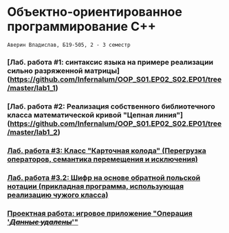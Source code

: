 # Объектно-ориентированное программирование C++
    Аверин Владислав, Б19-505, 2 - 3 семестр
### [Лаб. работа #1: синтаксис языка на примере реализации сильно разряженной матрицы] (https://github.com/Infernalum/OOP_S01.EP02_S02.EP01/tree/master/lab1_1)
### [Лаб. работа #2: Реализация собственного библиотечного класса математической кривой "Цепная линия"] (https://github.com/Infernalum/OOP_S01.EP02_S02.EP01/tree/master/lab1_2)
### [Лаб. работа #3: Класс "Карточная колода" (Перегрузка операторов, семантика перемещения и исключения)](https://github.com/Infernalum/OOP_S01.EP02_S02.EP01/tree/master/lab2)
### [Лаб. работа #3.2: Шифр на основе обратной польской нотации (прикладная программа, использующая реализацию чужого класса)](https://github.com/Infernalum/OOP_S01.EP02_S02.EP01/tree/master/The_Worst_Cipher)
### [Проектная работа: игровое приложение "Операция '*~~Данные удалены~~*'"](https://github.com/Infernalum/OOP_S01.EP02_S02.EP01/tree/master/Operation%20~Data%20Deleted~)
